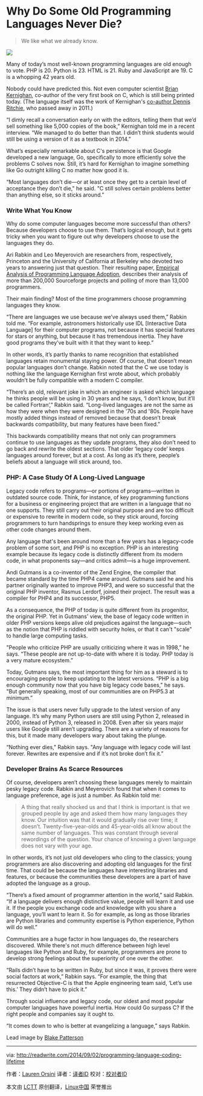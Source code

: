 Why Do Some Old Programming Languages Never Die?
================================================================================
> We like what we already know.

![](http://a4.files.readwrite.com/image/upload/c_fill,h_900,q_70,w_1600/MTIzMDQ5NjY0MTUxMjU4NjM2.jpg)

Many of today’s most well-known programming languages are old enough to vote. PHP is 20. Python is 23. HTML is 21. Ruby and JavaScript are 19. C is a whopping 42 years old.

Nobody could have predicted this. Not even computer scientist [Brian Kernighan][1], co-author of the very first book on C, which is still being printed today. (The language itself was the work of Kernighan's [co-author Dennis Ritchie][2], who passed away in 2011.)

“I dimly recall a conversation early on with the editors, telling them that we’d sell something like 5,000 copies of the book,” Kernighan told me in a recent interview. “We managed to do better than that. I didn’t think students would still be using a version of it as a textbook in 2014.”

What’s especially remarkable about C's persistence is that Google developed a new language, Go, specifically to more efficiently solve the problems C solves now. Still, it’s hard for Kernighan to imagine something like Go outright killing C no matter how good it is.

“Most languages don’t die—or at least once they get to a certain level of acceptance they don’t die," he said. "C still solves certain problems better than anything else, so it sticks around.”

### Write What You Know ###

Why do some computer languages become more successful than others? Because developers choose to use them. That’s logical enough, but it gets tricky when you want to figure out why developers choose to use the languages they do.

Ari Rabkin and Leo Meyerovich are researchers from, respectively, Princeton and the University of California at Berkeley who devoted two years to answering just that question. Their resulting paper, [Empirical Analysis of Programming Language Adoption][3], describes their analysis of more than 200,000 Sourceforge projects and polling of more than 13,000 programmers. 

Their main finding? Most of the time programmers choose programming languages they know.

“There are languages we use because we’ve always used them,” Rabkin told me. “For example, astronomers historically use IDL [Interactive Data Language] for their computer programs, not because it has special features for stars or anything, but because it has tremendous inertia. They have good programs they’ve built with it that they want to keep.”

In other words, it’s partly thanks to name recognition that established languages retain monumental staying power. Of course, that doesn’t mean popular languages don’t change. Rabkin noted that the C we use today is nothing like the language Kernighan first wrote about, which probably wouldn’t be fully compatible with a modern C compiler.

“There’s an old, relevant joke in which an engineer is asked which language he thinks people will be using in 30 years and he says, ‘I don’t know, but it’ll be called Fortran’,” Rabkin said. “Long-lived languages are not the same as how they were when they were designed in the '70s and '80s. People have mostly added things instead of removed because that doesn’t break backwards compatibility, but many features have been fixed.”

This backwards compatibility means that not only can programmers continue to use languages as they update programs, they also don’t need to go back and rewrite the oldest sections. That older ‘legacy code’ keeps languages around forever, but at a cost. As long as it’s there, people’s beliefs about a language will stick around, too. 

### PHP: A Case Study Of A Long-Lived Language ###

Legacy code refers to programs—or portions of programs—written in outdated source code. Think, for instance, of key programming functions for a business or engineering project that are written in a language that no one supports. They still carry out their original purpose and are too difficult or expensive to rewrite in modern code, so they stick around, forcing programmers to turn handsprings to ensure they keep working even as other code changes around them.

Any language that's been around more than a few years has a legacy-code problem of some sort, and PHP is no exception. PHP is an interesting example because its legacy code is distinctly different from its modern code, in what proponents say—and critics admit—is a huge improvement.

Andi Gutmans is a co-inventor of the Zend Engine, the compiler that became standard by the time PHP4 came around. Gutmans said he and his partner originally wanted to improve PHP3, and were so successful that the original PHP inventor, Rasmus Lerdorf, joined their project. The result was a compiler for PHP4 and its successor, PHP5.

As a consequence, the PHP of today is quite different from its progenitor, the original PHP. Yet in Gutmans' view, the base of legacy code written in older PHP versions keeps alive old prejudices against the language—such as the notion that PHP is riddled with security holes, or that it can't "scale" to handle large computing tasks. 

"People who criticize PHP are usually criticizing where it was in 1998,” he says. “These people are not up-to-date with where it is today. PHP today is a very mature ecosystem.”

Today, Gutmans says, the most important thing for him as a steward is to encouraging people to keep updating to the latest versions. “PHP is a big enough community now that you have big legacy code bases," he says. "But generally speaking, most of our communities are on PHP5.3 at minimum.”

The issue is that users never fully upgrade to the latest version of any language. It’s why many Python users are still using Python 2, released in 2000, instead of Python 3, released in 2008. Even after six years major users like Google still aren’t upgrading. There are a variety of reasons for this, but it made many developers wary about taking the plunge.

“Nothing ever dies," Rabkin says. "Any language with legacy code will last forever. Rewrites are expensive and if it’s not broke don’t fix it.”

### Developer Brains As Scarce Resources ###

Of course, developers aren’t choosing these languages merely to maintain pesky legacy code. Rabkin and Meyerovich found that when it comes to language preference, age is just a number. As Rabkin told me:

> A thing that really shocked us and that I think is important is that we grouped people by age and asked them how many languages they know. Our intuition was that it would gradually rise over time; it doesn’t. Twenty-five-year-olds and 45-year-olds all know about the same number of languages. This was constant through several rewordings of the question. Your chance of knowing a given language does not vary with your age.

In other words, it’s not just old developers who cling to the classics; young programmers are also discovering and adopting old languages for the first time. That could be because the languages have interesting libraries and features, or because the communities these developers are a part of have adopted the language as a group.

“There’s a fixed amount of programmer attention in the world,” said Rabkin. “If a language delivers enough distinctive value, people will learn it and use it. If the people you exchange code and knowledge with you share a language, you’ll want to learn it. So for example, as long as those libraries are Python libraries and community expertise is Python experience, Python will do well.”

Communities are a huge factor in how languages do, the researchers discovered. While there's not much difference between high level languages like Python and Ruby, for example, programmers are prone to develop strong feelings about the superiority of one over the other.

“Rails didn’t have to be written in Ruby, but since it was, it proves there were social factors at work,” Rabkin says. “For example, the thing that resurrected Objective-C is that the Apple engineering team said, ‘Let’s use this.’ They didn’t have to pick it.”

Through social influence and legacy code, our oldest and most popular computer languages have powerful inertia. How could Go surpass C? If the right people and companies say it ought to. 

“It comes down to who is better at evangelizing a language,” says Rabkin.

Lead image by [Blake Patterson][4]

--------------------------------------------------------------------------------

via: http://readwrite.com/2014/09/02/programming-language-coding-lifetime

作者：[Lauren Orsini][a]
译者：[译者ID](https://github.com/译者ID)
校对：[校对者ID](https://github.com/校对者ID)

本文由 [LCTT](https://github.com/LCTT/TranslateProject) 原创翻译，[Linux中国](http://linux.cn/) 荣誉推出

[a]:http://readwrite.com/author/lauren-orsini
[1]:http://en.wikipedia.org/wiki/Brian_Kernighan
[2]:http://en.wikipedia.org/wiki/Dennis_Ritchie
[3]:http://asrabkin.bitbucket.org/papers/oopsla13.pdf
[4]:https://www.flickr.com/photos/blakespot/2444037775/